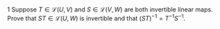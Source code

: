 1 Suppose $T \in \mathcal{L}(U, V)$ and $S \in \mathcal{L}(V, W)$ are both invertible linear maps. Prove that $S T \in \mathcal{L}(U, W)$ is invertible and that $(S T)^{-1}=T^{-1} S^{-1}$.
